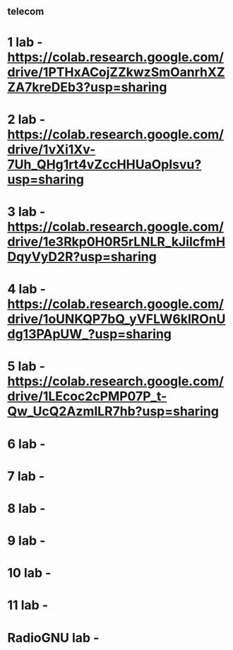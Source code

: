 ## telecom

# 1 lab - https://colab.research.google.com/drive/1PTHxACojZZkwzSmOanrhXZZA7kreDEb3?usp=sharing
# 2 lab - https://colab.research.google.com/drive/1vXi1Xv-7Uh_QHg1rt4vZccHHUaOpIsvu?usp=sharing
# 3 lab - https://colab.research.google.com/drive/1e3Rkp0H0R5rLNLR_kJilcfmHDqyVyD2R?usp=sharing
# 4 lab - https://colab.research.google.com/drive/1oUNKQP7bQ_yVFLW6klROnUdg13PApUW_?usp=sharing
# 5 lab - https://colab.research.google.com/drive/1LEcoc2cPMP07P_t-Qw_UcQ2AzmlLR7hb?usp=sharing
# 6 lab -
# 7 lab -
# 8 lab -
# 9 lab -
# 10 lab -
# 11 lab -
# RadioGNU lab -
